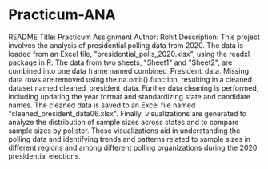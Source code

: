# Practicum-ANA
README
Title: Practicum Assignment
Author: Rohit
Description:
This project involves the analysis of presidential polling data from 2020. The data is loaded from an Excel file, "presidential_polls_2020.xlsx", using the readxl package in R. The data from two sheets, "Sheet1" and "Sheet2", are combined into one data frame named combined_President_data. Missing data rows are removed using the na.omit() function, resulting in a cleaned dataset named cleaned_president_data. Further data cleaning is performed, including updating the year format and standardizing state and candidate names. The cleaned data is saved to an Excel file named "cleaned_president_data06.xlsx". Finally, visualizations are generated to analyze the distribution of sample sizes across states and to compare sample sizes by pollster. These visualizations aid in understanding the polling data and identifying trends and patterns related to sample sizes in different regions and among different polling organizations during the 2020 presidential elections.

